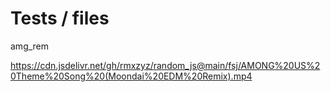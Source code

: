 # Tests / files


amg_rem

https://cdn.jsdelivr.net/gh/rmxzyz/random_js@main/fsj/AMONG%20US%20Theme%20Song%20(Moondai%20EDM%20Remix).mp4
